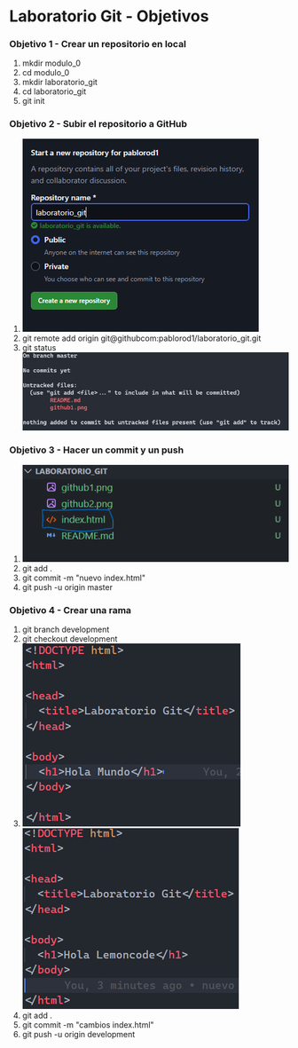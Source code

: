 # Laboratorio Git - Objetivos

### Objetivo 1 - Crear un repositorio en local

1. mkdir modulo_0
2. cd modulo_0
3. mkdir laboratorio_git
4. cd laboratorio_git
5. git init

### Objetivo 2 - Subir el repositorio a GitHub

1. ![Crear Repositorio GitHub](./github1.png)
2. git remote add origin git@githubcom:pablorod1/laboratorio_git.git
3. git status
   ![Comprobar conexión](./github2.png)

### Objetivo 3 - Hacer un commit y un push

1. ![Nuevo archivo en la carpeta](./github3.png)
2. git add .
3. git commit -m "nuevo index.html"
4. git push -u origin master

### Objetivo 4 - Crear una rama

1. git branch development
2. git checkout development
3. ![](./github4.png) ![](./github5.png)
4. git add .
5. git commit -m "cambios index.html"
6. git push -u origin development
